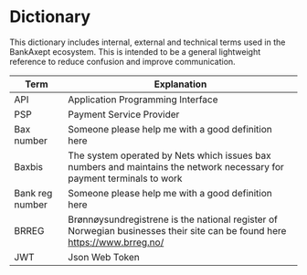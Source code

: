 # Dictionary

This dictionary includes internal, external and technical terms used in the BankAxept ecosystem.
This is intended to be a general lightweight reference to reduce confusion and improve communication.

| Term             | Explanation                                                                                                               |
|------------------|---------------------------------------------------------------------------------------------------------------------------|
| API              | Application Programming Interface                                                                                         |
| PSP              | Payment Service Provider                                                                                                  |
| Bax number       | Someone please help me with a good definition here                                                                        |
| Baxbis           | The system operated by Nets which issues bax numbers and maintains the network necessary for payment terminals to work    |
| Bank reg number  | Someone please help me with a good definition here                                                                        |
| BRREG            | Brønnøysundregistrene is the national register of Norwegian businesses their site can be found here https://www.brreg.no/ |
| JWT              | Json Web Token                                                                                                            |
